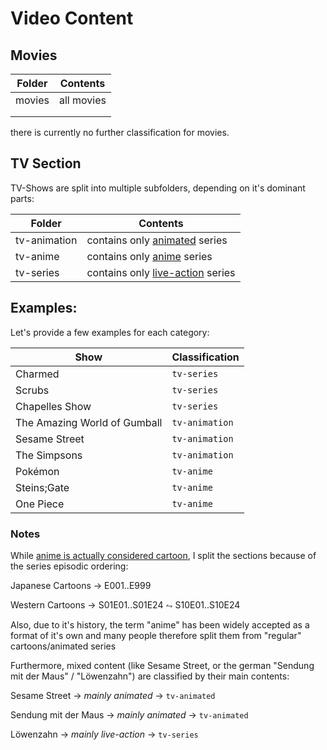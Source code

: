 # Video Content

## Movies

| Folder | Contents   |
| ------ | ---------- |
| movies | all movies |
|        |            |
|        |            |

there is currently no further classification for movies.



## TV Section

TV-Shows are split into multiple subfolders, depending on it's dominant parts:

| Folder       | Contents                                                     |
| ------------ | ------------------------------------------------------------ |
| tv-animation | contains only [animated](https://en.wikipedia.org/wiki/Animated_series) series |
| tv-anime     | contains only [anime](https://en.wikipedia.org/wiki/Anime) series |
| tv-series    | contains only [live-action](https://en.wikipedia.org/wiki/Live_action) series |

## Examples:

Let's provide a few examples for each category:

| Show                         | Classification |
| ---------------------------- | -------------- |
| Charmed                      | `tv-series`    |
| Scrubs                       | `tv-series`    |
| Chapelles Show               | `tv-series`    |
| The Amazing World of Gumball | `tv-animation` |
| Sesame Street                | `tv-animation` |
| The Simpsons                 | `tv-animation` |
| Pokémon                      | `tv-anime`     |
| Steins;Gate                  | `tv-anime`     |
| One Piece                    | `tv-anime`     |



### Notes

While [anime is actually considered cartoon][1], I split the sections because of the series episodic ordering:

Japanese Cartoons → E001..E999

Western Cartoons → S01E01..S01E24 ⥊ S10E01..S10E24

Also, due to it's history, the term "anime" has been widely accepted as a format of it's own and many people therefore split them from "regular" cartoons/animated series

[1]: https://anime.stackexchange.com/a/81	"What differentiates anime from regular cartoons?"



Furthermore, mixed content (like Sesame Street, or the german "Sendung mit der Maus" / "Löwenzahn") are classified by their main contents:

Sesame Street → *mainly animated* → `tv-animated`

Sendung mit der Maus → *mainly animated* → `tv-animated`

Löwenzahn → *mainly live-action* → `tv-series`
